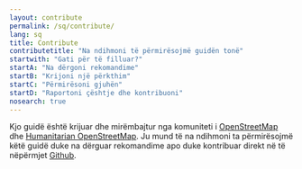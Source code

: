 ```yaml
---
layout: contribute
permalink: /sq/contribute/
lang: sq
title: Contribute
contributetitle: "Na ndihmoni të përmirësojmë guidën tonë"
startwith: "Gati për të filluar?"
startA: "Na dërgoni rekomandime"
startB: "Krijoni një përkthim"
startC: "Përmirësoni gjuhën"
startD: "Raportoni çështje dhe kontribuoni"
nosearch: true
---
```

Kjo guidë është krijuar dhe mirëmbajtur nga komuniteti i [OpenStreetMap](http://www.openstreetmap.org/) dhe [Humanitarian OpenStreetMap](http://hotosm.org/). Ju mund të na ndihmoni ta përmirësojmë këtë guidë duke na dërguar rekomandime apo duke kontribuar direkt në të nëpërmjet [Github](http://github.com/hotosm/learnosm).
